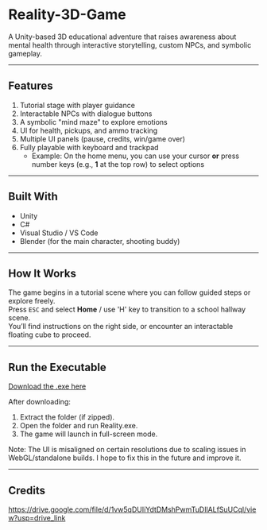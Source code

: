 # Reality-3D-Game
A Unity-based 3D educational adventure that raises awareness about mental health through interactive storytelling, custom NPCs, and symbolic gameplay.

---

## Features

1. Tutorial stage with player guidance
2. Interactable NPCs with dialogue buttons
3. A symbolic "mind maze" to explore emotions
4. UI for health, pickups, and ammo tracking
5. Multiple UI panels (pause, credits, win/game over)
6. Fully playable with keyboard and trackpad  
   - Example: On the home menu, you can use your cursor **or** press number keys (e.g., **1** at the top row) to select options

---

## Built With
- Unity
- C#
- Visual Studio / VS Code
- Blender (for the main character, shooting buddy)

---

## How It Works

The game begins in a tutorial scene where you can follow guided steps or explore freely.  
Press `ESC` and select **Home** / use 'H' key to transition to a school hallway scene.  
You’ll find instructions on the right side, or encounter an interactable floating cube to proceed.

---

## Run the Executable

[Download the .exe here](https://shorturl.at/fMsBb)

After downloading:
1. Extract the folder (if zipped).
2. Open the folder and run Reality.exe.
3. The game will launch in full-screen mode.

Note: The UI is misaligned on certain resolutions due to scaling issues in WebGL/standalone builds.
I hope to fix this in the future and improve it.

---

## Credits
https://drive.google.com/file/d/1vw5qDUIiYdtDMshPwmTuDIlALfSuUCql/view?usp=drive_link

